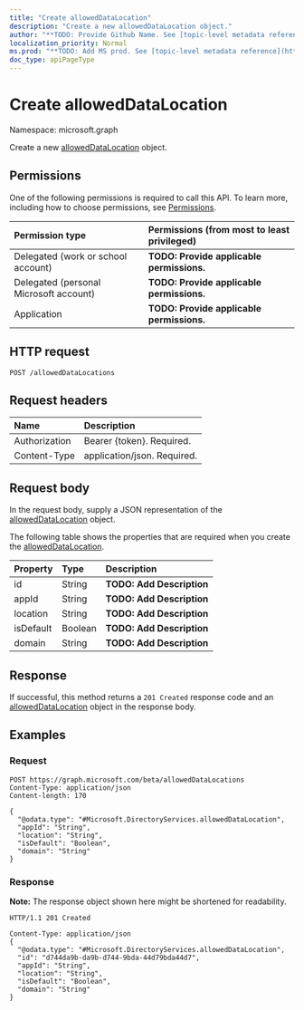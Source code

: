 ```yaml
---
title: "Create allowedDataLocation"
description: "Create a new allowedDataLocation object."
author: "**TODO: Provide Github Name. See [topic-level metadata reference](https://msgo.azurewebsites.net/add/document/guidelines/metadata.html#topic-level-metadata)**"
localization_priority: Normal
ms.prod: "**TODO: Add MS prod. See [topic-level metadata reference](https://msgo.azurewebsites.net/add/document/guidelines/metadata.html#topic-level-metadata)**"
doc_type: apiPageType
---
```


# Create allowedDataLocation
Namespace: microsoft.graph

Create a new [allowedDataLocation](../resources/alloweddatalocation.md) object.

## Permissions
One of the following permissions is required to call this API. To learn more, including how to choose permissions, see [Permissions](/graph/permissions-reference).

|Permission type|Permissions (from most to least privileged)|
|:---|:---|
|Delegated (work or school account)|**TODO: Provide applicable permissions.**|
|Delegated (personal Microsoft account)|**TODO: Provide applicable permissions.**|
|Application|**TODO: Provide applicable permissions.**|

## HTTP request

<!-- {
  "blockType": "ignored"
}
-->
``` http
POST /allowedDataLocations
```

## Request headers
|Name|Description|
|:---|:---|
|Authorization|Bearer {token}. Required.|
|Content-Type|application/json. Required.|

## Request body
In the request body, supply a JSON representation of the [allowedDataLocation](../resources/alloweddatalocation.md) object.

The following table shows the properties that are required when you create the [allowedDataLocation](../resources/alloweddatalocation.md).

|Property|Type|Description|
|:---|:---|:---|
|id|String|**TODO: Add Description**|
|appId|String|**TODO: Add Description**|
|location|String|**TODO: Add Description**|
|isDefault|Boolean|**TODO: Add Description**|
|domain|String|**TODO: Add Description**|



## Response

If successful, this method returns a `201 Created` response code and an [allowedDataLocation](../resources/alloweddatalocation.md) object in the response body.

## Examples

### Request
<!-- {
  "blockType": "request",
  "name": "create_alloweddatalocation_from_alloweddatalocations"
}
-->
``` http
POST https://graph.microsoft.com/beta/allowedDataLocations
Content-Type: application/json
Content-length: 170

{
  "@odata.type": "#Microsoft.DirectoryServices.allowedDataLocation",
  "appId": "String",
  "location": "String",
  "isDefault": "Boolean",
  "domain": "String"
}
```


### Response
**Note:** The response object shown here might be shortened for readability.
<!-- {
  "blockType": "response",
  "truncated": true,
  "@odata.type": "Microsoft.DirectoryServices.allowedDataLocation"
}
-->
``` http
HTTP/1.1 201 Created

Content-Type: application/json
{
  "@odata.type": "#Microsoft.DirectoryServices.allowedDataLocation",
  "id": "d744da9b-da9b-d744-9bda-44d79bda44d7",
  "appId": "String",
  "location": "String",
  "isDefault": "Boolean",
  "domain": "String"
}
```

